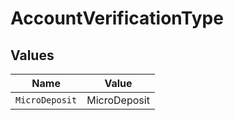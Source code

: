 # AccountVerificationType


## Values

| Name           | Value          |
| -------------- | -------------- |
| `MicroDeposit` | MicroDeposit   |
